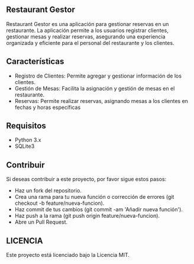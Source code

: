 ## Restaurant Gestor

Restaurant Gestor es una aplicación para gestionar reservas en un restaurante. La aplicación permite a los usuarios registrar clientes, gestionar mesas y realizar reservas, asegurando una experiencia organizada y eficiente para el personal del restaurante y los clientes.

## Características

- Registro de Clientes: Permite agregar y gestionar información de los clientes.
- Gestión de Mesas: Facilita la asignación y gestión de mesas en el restaurante.
- Reservas: Permite realizar reservas, asignando mesas a los clientes en fechas y horas específicas

## Requisitos

- Python 3.x
- SQLite3

## Contribuir

Si deseas contribuir a este proyecto, por favor sigue estos pasos:
- Haz un fork del repositorio.
- Crea una rama para tu nueva función o corrección de errores (git checkout -b feature/nueva-funcion).
- Haz commit de tus cambios (git commit -am 'Añadir nueva función').
- Haz push a la rama (git push origin feature/nueva-funcion).
- Abre un Pull Request.

## LICENCIA 

Este proyecto está licenciado bajo la Licencia MIT.
